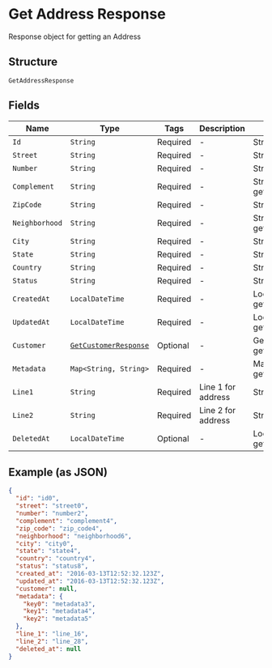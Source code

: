
# Get Address Response

Response object for getting an Address

## Structure

`GetAddressResponse`

## Fields

| Name | Type | Tags | Description | Getter | Setter |
|  --- | --- | --- | --- | --- | --- |
| `Id` | `String` | Required | - | String getId() | setId(String id) |
| `Street` | `String` | Required | - | String getStreet() | setStreet(String street) |
| `Number` | `String` | Required | - | String getNumber() | setNumber(String number) |
| `Complement` | `String` | Required | - | String getComplement() | setComplement(String complement) |
| `ZipCode` | `String` | Required | - | String getZipCode() | setZipCode(String zipCode) |
| `Neighborhood` | `String` | Required | - | String getNeighborhood() | setNeighborhood(String neighborhood) |
| `City` | `String` | Required | - | String getCity() | setCity(String city) |
| `State` | `String` | Required | - | String getState() | setState(String state) |
| `Country` | `String` | Required | - | String getCountry() | setCountry(String country) |
| `Status` | `String` | Required | - | String getStatus() | setStatus(String status) |
| `CreatedAt` | `LocalDateTime` | Required | - | LocalDateTime getCreatedAt() | setCreatedAt(LocalDateTime createdAt) |
| `UpdatedAt` | `LocalDateTime` | Required | - | LocalDateTime getUpdatedAt() | setUpdatedAt(LocalDateTime updatedAt) |
| `Customer` | [`GetCustomerResponse`](/doc/models/get-customer-response.md) | Optional | - | GetCustomerResponse getCustomer() | setCustomer(GetCustomerResponse customer) |
| `Metadata` | `Map<String, String>` | Required | - | Map<String, String> getMetadata() | setMetadata(Map<String, String> metadata) |
| `Line1` | `String` | Required | Line 1 for address | String getLine1() | setLine1(String line1) |
| `Line2` | `String` | Required | Line 2 for address | String getLine2() | setLine2(String line2) |
| `DeletedAt` | `LocalDateTime` | Optional | - | LocalDateTime getDeletedAt() | setDeletedAt(LocalDateTime deletedAt) |

## Example (as JSON)

```json
{
  "id": "id0",
  "street": "street0",
  "number": "number2",
  "complement": "complement4",
  "zip_code": "zip_code4",
  "neighborhood": "neighborhood6",
  "city": "city0",
  "state": "state4",
  "country": "country4",
  "status": "status8",
  "created_at": "2016-03-13T12:52:32.123Z",
  "updated_at": "2016-03-13T12:52:32.123Z",
  "customer": null,
  "metadata": {
    "key0": "metadata3",
    "key1": "metadata4",
    "key2": "metadata5"
  },
  "line_1": "line_16",
  "line_2": "line_28",
  "deleted_at": null
}
```

